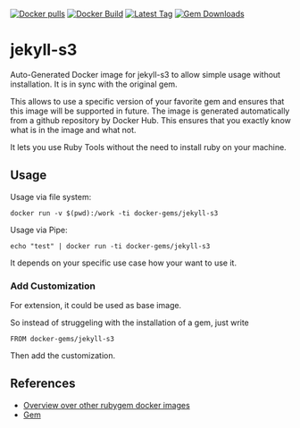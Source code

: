 [![Docker pulls](https://img.shields.io/docker/pulls/rubygem/jekyll-s3.svg)](https://hub.docker.com/r/rubygem/jekyll-s3/)
[![Docker Build](https://img.shields.io/docker/automated/rubygem/jekyll-s3.svg)](https://hub.docker.com/r/rubygem/jekyll-s3/)
[![Latest Tag](https://img.shields.io/github/tag/docker-rubygem/jekyll-s3.svg)](https://hub.docker.com/r/rubygem/jekyll-s3/)
[![Gem Downloads](https://img.shields.io/gem/dt/jekyll-s3.svg)](https://rubygems.org/gems/jekyll-s3/)
# jekyll-s3

Auto-Generated Docker image for jekyll-s3 to allow simple usage without installation.
It is in sync with the original gem.

This allows to use a specific version of your favorite gem and ensures that this image will be supported in future.
The image is generated automatically from a github repository by Docker Hub.
This ensures that you exactly know what is in the image and what not.

It lets you use Ruby Tools without the need to install ruby on your machine.

## Usage

Usage via file system:

`docker run -v $(pwd):/work -ti docker-gems/jekyll-s3`

Usage via Pipe:

`echo "test" | docker run -ti docker-gems/jekyll-s3`

It depends on your specific use case how your want to use it.

### Add Customization

For extension, it could be used as base image.

So instead of struggeling with the installation of a gem, just write

`FROM docker-gems/jekyll-s3`

Then add the customization.

## References

 - [Overview over other rubygem docker images](https://github.com/thinkbot/docker-rubygem)
 - [Gem](https://rubygems.org/gems/jekyll-s3/)
